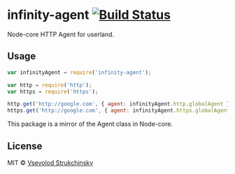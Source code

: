 # infinity-agent [![Build Status](https://travis-ci.org/floatdrop/infinity-agent.svg?branch=master)](https://travis-ci.org/floatdrop/infinity-agent)

Node-core HTTP Agent for userland.

## Usage

```js
var infinityAgent = require('infinity-agent');

var http = require('http');
var https = require('https');

http.get('http://google.com', { agent: infinityAgent.http.globalAgent });
https.get('http://google.com', { agent: infinityAgent.https.globalAgent });
```

This package is a mirror of the Agent class in Node-core.

## License

MIT © [Vsevolod Strukchinsky](floatdrop@gmail.com)
